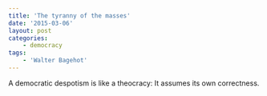 ```yaml
---
title: 'The tyranny of the masses'
date: '2015-03-06'
layout: post
categories:
    - democracy
tags:
    - 'Walter Bagehot'
---
```


A democratic despotism is like a theocracy: It assumes its own correctness.